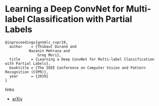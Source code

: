 # Learning a Deep ConvNet for Multi-label Classification with Partial Labels

```
@inproceedings{gnnmlc_cvpr19,
  author    = {Thibaut Durand and
	       Nazanin Mehrasa and
               Greg Mori},
  title     = {Learning a Deep ConvNet for Multi-label Classification with Partial Labels},
  booktitle = {The IEEE Conference on Computer Vision and Pattern Recognition (CVPR)},
  year      = {2019}
}
```

links
- [arXiv](https://arxiv.org/abs/1902.09720)
